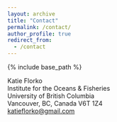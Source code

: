 ```yaml
---
layout: archive
title: "Contact"
permalink: /contact/
author_profile: true
redirect_from:
  - /contact
---
```


{% include base_path %}

Katie Florko  
Institute for the Oceans & Fisheries  
University of British Columbia  
Vancouver, BC, Canada V6T 1Z4   
katieflorko@gmail.com
